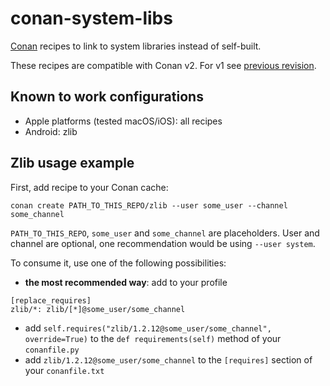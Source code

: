 # conan-system-libs
[Conan](https://conan.io/) recipes to link to system libraries instead of self-built.

These recipes are compatible with Conan v2. For v1 see [previous revision](https://github.com/kambala-decapitator/conan-system-libs/tree/4dadde6f565a3cf099165e622402b535d571f2b8).

## Known to work configurations

- Apple platforms (tested macOS/iOS): all recipes
- Android: zlib

## Zlib usage example

First, add recipe to your Conan cache:

    conan create PATH_TO_THIS_REPO/zlib --user some_user --channel some_channel

`PATH_TO_THIS_REPO`, `some_user` and `some_channel` are placeholders. User and channel are optional, one recommendation would be using `--user system`.

To consume it, use one of the following possibilities:

- **the most recommended way**: add to your profile
```
[replace_requires]
zlib/*: zlib/[*]@some_user/some_channel
```

- add `self.requires("zlib/1.2.12@some_user/some_channel", override=True)` to the `def requirements(self)` method of your `conanfile.py`
- add `zlib/1.2.12@some_user/some_channel` to the `[requires]` section of your `conanfile.txt`
